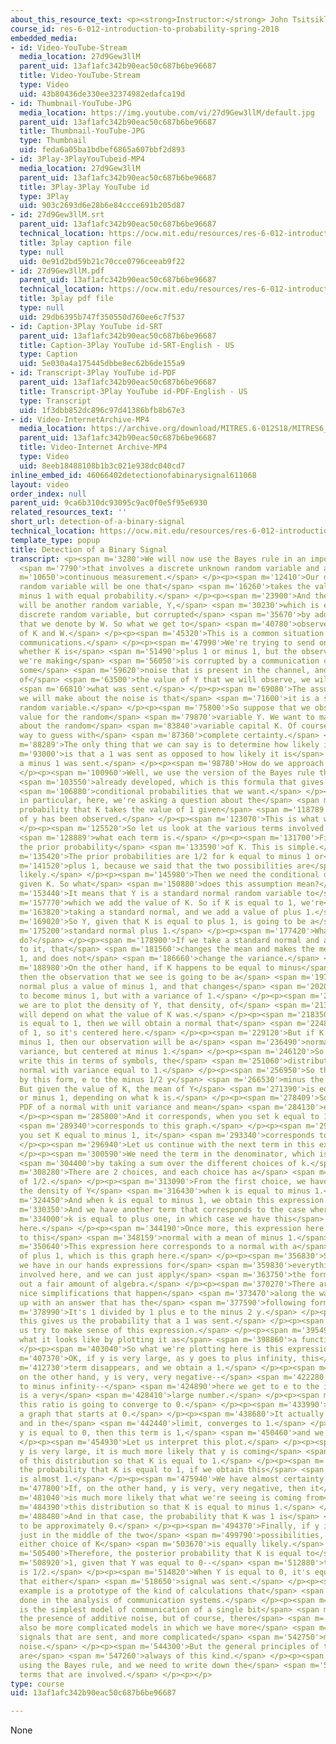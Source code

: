 ```yaml
---
about_this_resource_text: <p><strong>Instructor:</strong> John Tsitsiklis</p>
course_id: res-6-012-introduction-to-probability-spring-2018
embedded_media:
- id: Video-YouTube-Stream
  media_location: 27d9Gew3llM
  parent_uid: 13af1afc342b90eac50c687b6be96687
  title: Video-YouTube-Stream
  type: Video
  uid: 43b80436de330ee32374982edafca19d
- id: Thumbnail-YouTube-JPG
  media_location: https://img.youtube.com/vi/27d9Gew3llM/default.jpg
  parent_uid: 13af1afc342b90eac50c687b6be96687
  title: Thumbnail-YouTube-JPG
  type: Thumbnail
  uid: feda6a05ba1bdbef6865a607bbf2d893
- id: 3Play-3PlayYouTubeid-MP4
  media_location: 27d9Gew3llM
  parent_uid: 13af1afc342b90eac50c687b6be96687
  title: 3Play-3Play YouTube id
  type: 3Play
  uid: 903c2693d6e28b6e84ccce691b205d87
- id: 27d9Gew3llM.srt
  parent_uid: 13af1afc342b90eac50c687b6be96687
  technical_location: https://ocw.mit.edu/resources/res-6-012-introduction-to-probability-spring-2018/part-i-the-fundamentals/detection-of-a-binary-signal/27d9Gew3llM.srt
  title: 3play caption file
  type: null
  uid: 0e91d2bd59b21c70cce0796ceeab9f22
- id: 27d9Gew3llM.pdf
  parent_uid: 13af1afc342b90eac50c687b6be96687
  technical_location: https://ocw.mit.edu/resources/res-6-012-introduction-to-probability-spring-2018/part-i-the-fundamentals/detection-of-a-binary-signal/27d9Gew3llM.pdf
  title: 3play pdf file
  type: null
  uid: 29db6395b747f350550d760ee6c7f537
- id: Caption-3Play YouTube id-SRT
  parent_uid: 13af1afc342b90eac50c687b6be96687
  title: Caption-3Play YouTube id-SRT-English - US
  type: Caption
  uid: 5e030a4a175445dbbe8ec62b6de155a9
- id: Transcript-3Play YouTube id-PDF
  parent_uid: 13af1afc342b90eac50c687b6be96687
  title: Transcript-3Play YouTube id-PDF-English - US
  type: Transcript
  uid: 1f3dbb852dc896c97d41386bfb8b67e3
- id: Video-InternetArchive-MP4
  media_location: https://archive.org/download/MITRES.6-012S18/MITRES6_012S18_L10-10_300k.mp4
  parent_uid: 13af1afc342b90eac50c687b6be96687
  title: Video-Internet Archive-MP4
  type: Video
  uid: 8eeb18488108b1b3c021e938dc040cd7
inline_embed_id: 46066402detectionofabinarysignal611068
layout: video
order_index: null
parent_uid: 9ca6b310dc93095c9ac0f0e5f95e6930
related_resources_text: ''
short_url: detection-of-a-binary-signal
technical_location: https://ocw.mit.edu/resources/res-6-012-introduction-to-probability-spring-2018/part-i-the-fundamentals/detection-of-a-binary-signal
template_type: popup
title: Detection of a Binary Signal
transcript: <p><span m='3280'>We will now use the Bayes rule in an important application</span>
  <span m='7790'>that involves a discrete unknown random variable and a</span> <span
  m='10650'>continuous measurement.</span> </p><p><span m='12410'>Our discrete unknown
  random variable will be one that</span> <span m='16260'>takes the values plus or
  minus 1 with equal probability.</span> </p><p><span m='23900'>And the measurement
  will be another random variable, Y,</span> <span m='30230'>which is equal to the
  discrete random variable, but corrupted</span> <span m='35670'>by additive noise
  that we denote by W. So what we get to</span> <span m='40780'>observe is the sum
  of K and W.</span> </p><p><span m='45320'>This is a common situation in digital
  communications.</span> </p><p><span m='47990'>We're trying to send one bit of information
  whether K is</span> <span m='51490'>plus 1 or minus 1, but the observation that
  we're making</span> <span m='56050'>is corrupted by a communication channel, by
  some</span> <span m='59620'>noise that is present in the channel, and on the basis
  of</span> <span m='63500'>the value of Y that we will observe, we will try to guess</span>
  <span m='66810'>what was sent.</span> </p><p><span m='69080'>The assumption that
  we will make about the noise is that</span> <span m='71600'>it is a standard normal
  random variable.</span> </p><p><span m='75800'>So suppose that we observed a specific
  value for the random</span> <span m='79870'>variable Y. We want to make a guess
  about the random</span> <span m='83840'>variable capital K. Of course, there's no
  way to guess with</span> <span m='87360'>complete certainty.</span> </p><p><span
  m='88289'>The only thing that we can say is to determine how likely it</span> <span
  m='93000'>is that a 1 was sent as opposed to how likely it is</span> <span m='96500'>that
  a minus 1 was sent.</span> </p><p><span m='98780'>How do we approach such a problem?</span>
  </p><p><span m='100960'>Well, we use the version of the Bayes rule that we have</span>
  <span m='103550'>already developed, which is this formula that gives us the</span>
  <span m='106880'>conditional probabilities that we want.</span> </p><p><span m='109300'>And
  in particular, here, we're asking a question about the</span> <span m='112530'>conditional
  probability that K takes the value of 1 given</span> <span m='118789'>that a value
  of y has been observed.</span> </p><p><span m='123070'>This is what we want to calculate.</span>
  </p><p><span m='125520'>So let us look at the various terms involved here and see</span>
  <span m='128889'>what each term is.</span> </p><p><span m='131700'>First, we need
  the prior probability</span> <span m='133590'>of K. This is simple.</span> </p><p><span
  m='135420'>The prior probabilities are 1/2 for k equal to minus 1 or</span> <span
  m='141520'>plus 1, because we said that the two possibilities are</span> <span m='144460'>equally
  likely.</span> </p><p><span m='145980'>Then we need the conditional density of Y
  given K. So what</span> <span m='150880'>does this assumption mean?</span> </p><p><span
  m='153440'>It means that Y is a standard normal random variable to</span> <span
  m='157770'>which we add the value of K. So if K is equal to 1, we're</span> <span
  m='163820'>taking a standard normal, and we add a value of plus 1.</span> </p><p><span
  m='169020'>So Y, given that K is equal to plus 1, is going to be a</span> <span
  m='175200'>standard normal plus 1.</span> </p><p><span m='177420'>What does that
  do?</span> </p><p><span m='178900'>If we take a standard normal and add a constant
  to it, that</span> <span m='181560'>changes the mean and makes the mean equal to
  1, and does not</span> <span m='186660'>change the variance.</span> </p><p><span
  m='188980'>On the other hand, if K happens to be equal to minus</span> <span m='192510'>1,
  then the observation that we see is going to be a</span> <span m='197570'>standard
  normal plus a value of minus 1, and that changes</span> <span m='202060'>the mean
  to become minus 1, but with a variance of 1.</span> </p><p><span m='206640'>So if
  we are to plot the density of Y, that density, of</span> <span m='213690'>course,
  will depend on what the value of K was.</span> </p><p><span m='218350'>And if K
  is equal to 1, then we will obtain a normal that</span> <span m='224870'>has a mean
  of 1, so it's centered here.</span> </p><p><span m='229120'>But if K is equal to
  minus 1, then our observation will be a</span> <span m='236490'>normal with unit
  variance, but centered at minus 1.</span> </p><p><span m='246120'>So if we are to
  write this in terms of symbols, the</span> <span m='251060'>distribution of Y is
  normal with variance equal to 1.</span> </p><p><span m='256950'>So the PDF is given
  by this form, e to the minus 1/2 y</span> <span m='266530'>minus the mean of Y.
  But given the value of K, the mean of Y</span> <span m='271390'>is equal to k, plus
  or minus 1, depending on what k is.</span> </p><p><span m='278409'>So this is the
  PDF of a normal with unit variance and mean</span> <span m='284130'>equal to k.</span>
  </p><p><span m='285800'>And it corresponds, when you set k equal to 1, it</span>
  <span m='289340'>corresponds to this graph.</span> </p><p><span m='290990'>When
  you set K equal to minus 1, it</span> <span m='293340'>corresponds to that graph.</span>
  </p><p><span m='296940'>Let us continue with the next term in this expression.</span>
  </p><p><span m='300590'>We need the term in the denominator, which is obtained</span>
  <span m='304400'>by taking a sum over the different choices of k.</span> </p><p><span
  m='308280'>There are 2 choices, and each choice has a</span> <span m='310930'>probability
  of 1/2.</span> </p><p><span m='313090'>From the first choice, we have 1/2 times
  the density of Y</span> <span m='316430'>when k is equal to minus 1.</span> </p><p><span
  m='324450'>And when k is equal to minus 1, we obtain this expression.</span> </p><p><span
  m='330350'>And we have another term that corresponds to the case where</span> <span
  m='334000'>k is equal to plus one, in which case we have this</span> <span m='341120'>expression
  here.</span> </p><p><span m='344190'>Once more, this expression here corresponds
  to this</span> <span m='348159'>normal with a mean of minus 1.</span> </p><p><span
  m='350640'>This expression here corresponds to a normal with a</span> <span m='353640'>mean
  of plus 1, which is this graph here.</span> </p><p><span m='356830'>So at this point,
  we have in our hands expressions for</span> <span m='359830'>everything that is
  involved here, and we can just apply</span> <span m='363750'>the formula and carry
  out a fair amount of algebra.</span> </p><p><span m='370270'>There are some very
  nice simplifications that happen</span> <span m='373470'>along the way, and we end
  up with an answer that has the</span> <span m='377590'>following form.</span> </p><p><span
  m='378990'>It's 1 divided by 1 plus e to the minus 2 y.</span> </p><p><span m='388320'>And
  this gives us the probability that a 1 was sent.</span> </p><p><span m='392040'>Let
  us try to make sense of this expression.</span> </p><p><span m='395490'>Let's see
  what it looks like by plotting it as</span> <span m='398860'>a function of y.</span>
  </p><p><span m='403040'>So what we're plotting here is this expression.</span> </p><p><span
  m='407370'>OK, if y is very large, as y goes to plus infinity, this</span> <span
  m='412730'>term disappears, and we obtain a 1.</span> </p><p><span m='419080'>If,
  on the other hand, y is very, very negative--</span> <span m='422280'>so y goes
  to minus infinity--</span> <span m='424890'>here we get to e to the infinity, which
  is a very</span> <span m='428410'>large number.</span> </p><p><span m='429620'>So
  this ratio is going to converge to 0.</span> </p><p><span m='433990'>So we have
  a graph that starts at 0.</span> </p><p><span m='438680'>It actually rises monotonically,
  and in the</span> <span m='442440'>limit, converges to 1.</span> </p><p><span m='445560'>If
  y is equal to 0, then this term is 1,</span> <span m='450460'>and we obtain a 1/2.</span>
  </p><p><span m='454930'>Let us interpret this plot.</span> </p><p><span m='457730'>If
  y is very large, it is much more likely that y is coming</span> <span m='464860'>out
  of this distribution so that K is equal to 1.</span> </p><p><span m='470170'>So
  the probability that K is equal to 1, if we obtain this</span> <span m='473530'>observation,
  is almost 1.</span> </p><p><span m='475940'>We have almost certainty.</span> </p><p><span
  m='477800'>If, on the other hand, y is very, very negative, then it</span> <span
  m='481040'>is much more likely that what we're seeing is coming from</span> <span
  m='484390'>this distribution so that K is equal to minus 1.</span> </p><p><span
  m='488480'>And in that case, the probability that K was 1 is</span> <span m='492370'>going
  to be approximately 0.</span> </p><p><span m='494370'>Finally, if y is 0, then we're
  just in the middle of the two</span> <span m='499790'>possibilities, and by symmetry,
  either choice of K</span> <span m='503670'>is equally likely.</span> </p><p><span
  m='505400'>Therefore, the posterior probability that K is equal to</span> <span
  m='508920'>1, given that Y was equal to 0--</span> <span m='512880'>that probability
  is 1/2.</span> </p><p><span m='514820'>When Y is equal to 0, it's equally likely
  that either</span> <span m='518650'>signal was sent.</span> </p><p><span m='521750'>This
  example is a prototype of the kind of calculations that</span> <span m='525590'>are
  done in the analysis of communication systems.</span> </p><p><span m='528940'>This
  is the simplest model of communication of a single bit</span> <span m='532570'>in
  the presence of additive noise, but of course, there</span> <span m='536230'>can
  also be more complicated models in which we have more</span> <span m='539510'>complicated
  signals that are sent, and more complicated</span> <span m='542750'>models of the
  noise.</span> </p><p><span m='544300'>But the general principles of the analysis
  are</span> <span m='547260'>always of this kind.</span> </p><p><span m='548700'>We're
  using the Bayes rule, and we need to write down the</span> <span m='551710'>different
  terms that are involved.</span> </p><p></p>
type: course
uid: 13af1afc342b90eac50c687b6be96687

---
```

None